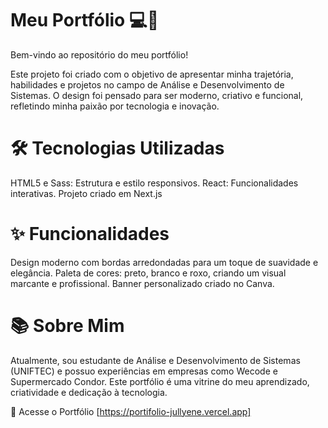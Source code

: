# Meu Portfólio 💻🎨
Bem-vindo ao repositório do meu portfólio!

Este projeto foi criado com o objetivo de apresentar minha trajetória, habilidades e projetos no campo de Análise e Desenvolvimento de Sistemas. O design foi pensado para ser moderno, criativo e funcional, refletindo minha paixão por tecnologia e inovação.

# 🛠️ Tecnologias Utilizadas

HTML5 e Sass: Estrutura e estilo responsivos.
React: Funcionalidades interativas.
Projeto criado em Next.js

# ✨ Funcionalidades
Design moderno com bordas arredondadas para um toque de suavidade e elegância.
Paleta de cores: preto, branco e roxo, criando um visual marcante e profissional.
Banner personalizado criado no Canva.

# 📚 Sobre Mim
Atualmente, sou estudante de Análise e Desenvolvimento de Sistemas (UNIFTEC) e possuo experiências em empresas como Wecode e Supermercado Condor. Este portfólio é uma vitrine do meu aprendizado, criatividade e dedicação à tecnologia.

🔗 Acesse o Portfólio
[https://portifolio-jullyene.vercel.app]
